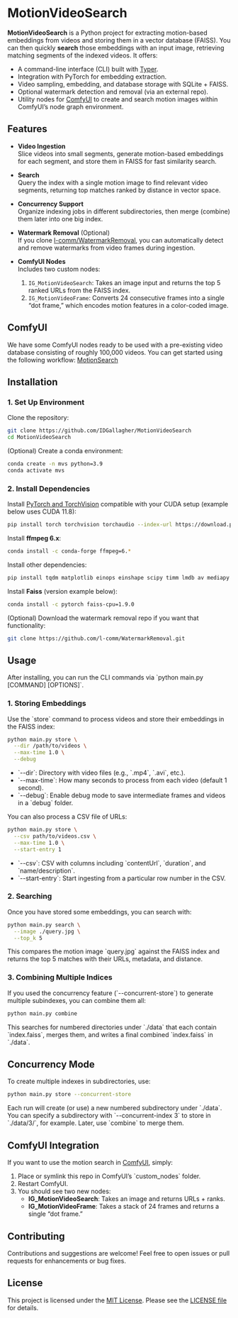 # MotionVideoSearch

**MotionVideoSearch** is a Python project for extracting motion-based embeddings from videos and storing them in a vector database (FAISS). You can then quickly **search** those embeddings with an input image, retrieving matching segments of the indexed videos. It offers:

- A command-line interface (CLI) built with [Typer](https://typer.tiangolo.com/).
- Integration with PyTorch for embedding extraction.
- Video sampling, embedding, and database storage with SQLite + FAISS.
- Optional watermark detection and removal (via an external repo).
- Utility nodes for [ComfyUI](https://github.com/comfyanonymous/ComfyUI) to create and search motion images within ComfyUI’s node graph environment.

## Features

- **Video Ingestion**  
  Slice videos into small segments, generate motion-based embeddings for each segment, and store them in FAISS for fast similarity search.

- **Search**  
  Query the index with a single motion image to find relevant video segments, returning top matches ranked by distance in vector space.

- **Concurrency Support**  
  Organize indexing jobs in different subdirectories, then merge (combine) them later into one big index.

- **Watermark Removal** (Optional)  
  If you clone [l-comm/WatermarkRemoval](https://github.com/l-comm/WatermarkRemoval.git), you can automatically detect and remove watermarks from video frames during ingestion.

- **ComfyUI Nodes**  
  Includes two custom nodes:
  1. `IG_MotionVideoSearch`: Takes an image input and returns the top 5 ranked URLs from the FAISS index.
  2. `IG_MotionVideoFrame`: Converts 24 consecutive frames into a single “dot frame,” which encodes motion features in a color-coded image.

## ComfyUI
  We have some ComfyUI nodes ready to be used with a pre-existing video database consisting of roughly 100,000 videos. You can get started using the following workflow:
  [MotionSearch](workflows/MotionSearch.json)
  
## Installation

### 1. Set Up Environment
Clone the repository:

```bash
git clone https://github.com/IDGallagher/MotionVideoSearch
cd MotionVideoSearch
```

(Optional) Create a conda environment:

```bash
conda create -n mvs python=3.9
conda activate mvs
```

### 2. Install Dependencies
Install [PyTorch and TorchVision](https://pytorch.org/get-started/locally/) compatible with your CUDA setup (example below uses CUDA 11.8):

```bash
pip install torch torchvision torchaudio --index-url https://download.pytorch.org/whl/cu118
```

Install **ffmpeg 6.x**:

```bash
conda install -c conda-forge ffmpeg=6.*
```

Install other dependencies:

```bash
pip install tqdm matplotlib einops einshape scipy timm lmdb av mediapy typer imageio imageio-ffmpeg requests opencv-python
```

Install **Faiss** (version example below):

```bash
conda install -c pytorch faiss-cpu=1.9.0
```

(Optional) Download the watermark removal repo if you want that functionality:

```bash
git clone https://github.com/l-comm/WatermarkRemoval.git
```

## Usage

After installing, you can run the CLI commands via \`python main.py [COMMAND] [OPTIONS]\`.

### 1. Storing Embeddings
Use the \`store\` command to process videos and store their embeddings in the FAISS index:

```bash
python main.py store \
  --dir /path/to/videos \
  --max-time 1.0 \
  --debug
```
- \`--dir\`: Directory with video files (e.g., \`.mp4\`, \`.avi\`, etc.).
- \`--max-time\`: How many seconds to process from each video (default 1 second).
- \`--debug\`: Enable debug mode to save intermediate frames and videos in a \`debug\` folder.

You can also process a CSV file of URLs:

```bash
python main.py store \
  --csv path/to/videos.csv \
  --max-time 1.0 \
  --start-entry 1
```
- \`--csv\`: CSV with columns including \`contentUrl\`, \`duration\`, and \`name/description\`.
- \`--start-entry\`: Start ingesting from a particular row number in the CSV.

### 2. Searching
Once you have stored some embeddings, you can search with:

```bash
python main.py search \
  --image ./query.jpg \
  --top_k 5
```

This compares the motion image \`query.jpg\` against the FAISS index and returns the top 5 matches with their URLs, metadata, and distance.

### 3. Combining Multiple Indices
If you used the concurrency feature (\`--concurrent-store\`) to generate multiple subindexes, you can combine them all:

```bash
python main.py combine
```
This searches for numbered directories under \`./data\` that each contain \`index.faiss\`, merges them, and writes a final combined \`index.faiss\` in \`./data\`.

## Concurrency Mode
To create multiple indexes in subdirectories, use:
```bash
python main.py store --concurrent-store
```
Each run will create (or use) a new numbered subdirectory under \`./data\`. You can specify a subdirectory with \`--concurrent-index 3\` to store in \`./data/3/\`, for example. Later, use \`combine\` to merge them.

## ComfyUI Integration
If you want to use the motion search in [ComfyUI](https://github.com/comfyanonymous/ComfyUI), simply:
1. Place or symlink this repo in ComfyUI’s \`custom_nodes\` folder.
2. Restart ComfyUI.
3. You should see two new nodes:
   - **IG_MotionVideoSearch**: Takes an image and returns URLs + ranks.
   - **IG_MotionVideoFrame**: Takes a stack of 24 frames and returns a single “dot frame.”

## Contributing
Contributions and suggestions are welcome! Feel free to open issues or pull requests for enhancements or bug fixes.

## License
This project is licensed under the [MIT License](https://opensource.org/licenses/MIT). Please see the [LICENSE file](LICENSE) for details.
